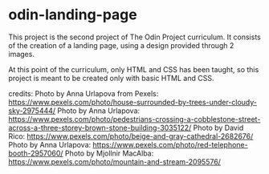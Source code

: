 # odin-landing-page

This project is the second project of The Odin Project curriculum.
It consists of the creation of a landing page, using a design provided through 2 images.

At this point of the curriculum, only HTML and CSS has been taught, so this project is meant to be created only with basic HTML and CSS.

credits:
Photo by Anna Urlapova from Pexels: https://www.pexels.com/photo/house-surrounded-by-trees-under-cloudy-sky-2975444/
Photo by Anna Urlapova: https://www.pexels.com/photo/pedestrians-crossing-a-cobblestone-street-across-a-three-storey-brown-stone-building-3035122/
Photo by David Rico: https://www.pexels.com/photo/beige-and-gray-cathedral-2682676/
Photo by Anna Urlapova: https://www.pexels.com/photo/red-telephone-booth-2957060/
Photo by Mjollnir MacAlba: https://www.pexels.com/photo/mountain-and-stream-2095576/